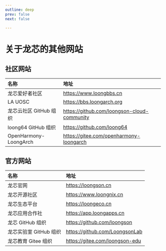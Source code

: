 ```yaml
---
outline: deep
prev: false
next: false

---
```


# 关于龙芯的其他网站

## 社区网站

| 名称                   | 地址                                        |
| :--------------------- | :------------------------------------------ |
| 龙芯爱好者社区         | https://www.loongbbs.cn                     |
| LA UOSC                | https://bbs.loongarch.org                   |
| 龙芯云社区 GitHub 组织 | https://github.com/loongson-cloud-community |
| loong64 GitHub 组织    | https://github.com/loong64                  |
| OpenHarmony-LoongArch  | https://gitee.com/openharmony-loongarch     |

## 官方网站

| 名称                   | 地址                           |
| :--------------------- | :----------------------------- |
| 龙芯官网               | https://loongson.cn            |
| 龙芯开源社区           | https://www.loongnix.cn        |
| 龙芯生态平台           | https://loongeco.cn            |
| 龙芯应用合作社         | https://app.loongapps.cn       |
| 龙芯 GitHub 组织       | https://github.com/loongson    |
| 龙芯实验室 GitHub 组织 | https://github.com/LoongsonLab |
| 龙芯教育 Gitee 组织    | https://gitee.com/loongson-edu |
